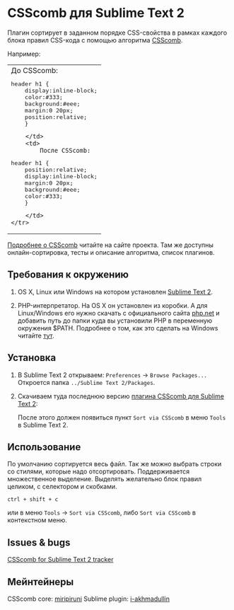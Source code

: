 # CSScomb для Sublime Text 2

Плагин сортирует в заданном порядке CSS-свойства в рамках каждого блока правил
CSS-кода с помощью алгоритма [CSScomb](http://csscomb.ru).

Например:

<table>
    <tr>
        <td>
            До CSScomb:

<pre>
header h1 {
    display:inline-block;
    color:#333;
    background:#eee;
    margin:0 20px;
    position:relative;
    }</pre>
        </td>
        <td>
            После CSScomb:

<pre>
header h1 {
    position:relative;
    display:inline-block;
    margin:0 20px;
    background:#eee;
    color:#333;
    }</pre>
        </td>
    </tr>
</table>

[Подробнее о CSScomb](http://csscomb.ru) читайте на сайте проекта. Там же
доступны онлайн-сортировка, тесты и описание алгоритма, список плагинов.


## Требования к окружению

1. OS X, Linux или Windows на котором установлен [Sublime Text 2](http://www.sublimetext.com/2).

2. PHP-интерпретатор. На OS X он установлен из коробки. А для Linux/Windows
   его нужно скачать с официального сайта [php.net](http://windows.php.net/download/)
   и добавить путь до папки куда вы установили PHP в переменную окружения $PATH.
   Подробнее о том, как это сделать на Windows читайте
   [тут](https://github.com/miripiruni/CSScomb/blob/master/src/plugins/csscomb.notepad_plus_plus/README.mkd).

## Установка

1. В Sublime Text 2 открываем: `Preferences` → `Browse Packages...` Откроется
   папка `../Sublime Text 2/Packages`.

2. Скачиваем туда последнюю версию [плагина CSScomb для Sublime Text 2](https://github.com/miripiruni/csscomb/downloads/):

   После этого должен появиться пункт `Sort via CSScomb` в меню `Tools`
   в Sublime Text 2.


## Использование

По умолчанию сортируется весь файл. Так же можно выбрать строки со стилями,
которые надо отсортировать. Поддерживается множественное выделение. Выделять
желательно блок правил целиком, с селектором и скобками.

`ctrl + shift + c`

или в меню `Tools` → `Sort via CSScomb`, либо `Sort via CSScomb` в контекстном
меню.


## Issues & bugs

[CSScomb for Sublime Text 2 tracker](https://github.com/miripiruni/CSSComb/issues)


## Мейнтейнеры

CSScomb core: [miripiruni](mailto:mail@csscomb.ru)
Sublime plugin: [i-akhmadullin](https://github.com/i-akhmadullin)
